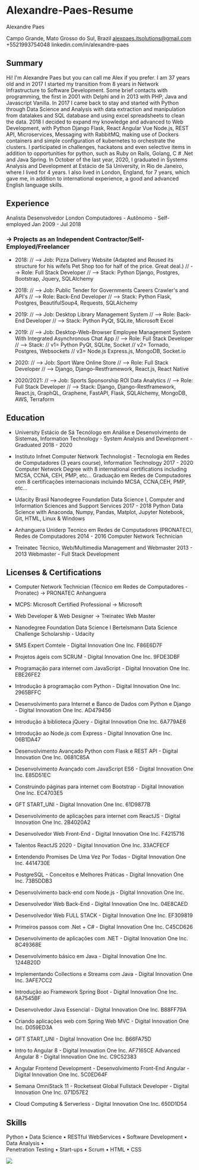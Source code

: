 # Alexandre-Paes-Resume

Alexandre Paes

Campo Grande, Mato Grosso do Sul, Brazil
alexpaes.itsolutions@gmail.com +5521993754048
linkedin.com/in/alexandre-paes


## Summary

Hi! I'm Alexandre Paes but you can call me Alex if you prefer. I am 37 years old and in 2017 I started my
transition from 8 years in Network Infrastructure to Software Development. Some brief contacts with programming,
the first in 2001 with Delphi and in 2013 with PHP, Java and Javascript Vanilla. In 2017 I came back to stay and
started with Python through Data Science and Analysis with data extraction and manipulation from datalakes
and SQL database and using excel spreadsheets to clean the data. 2018 I decided to expand my knowledge
and advanced to Web Development, with Python Django Flask, React Angular Vue Node.js, REST API,
Microservices, Messaging with RabbitMQ, making use of Dockers containers and simple configuration of
kubernetes to orchestrate the clusters. I participated in challenges, hackatons and even selective items in
addition to opportunities for python, such as Ruby on Rails, Golang, C # .Net and Java Spring. In October of the
last year, 2020, I graduated in Systems Analysis and Development at Estácio de Sá University, in Rio
de Janeiro, where I lived for 4 years. I also lived in London, England, for 7 years, which gave me, in addition to
international experience, a good and advanced English language skills.

## Experience

Analista Desenvolvedor
London Computadores - Autônomo - Self-employed
Jan 2009 - Jul 2018

### -> Projects as an Independent Contractor/Self-Employed/Freelancer

- 2018:
  // --> Job: Pizza Delivery Website (Adapted and Reused its structure for his wife1s Pet Shop too for half of the price. Great deal.)
  // --> Role: Full Stack Developer
  // --> Stack: Python Django, Postgres, Bootstrap, Jquery, SQLAlchemy
  
- 2018:
  // --> Job: Public Tender for Governments Careers Crawler's and API's
  // --> Role: Back-End Developer
  // --> Stack: Python Flask, Postgres, BeautifulSoup4, Requests, SQLAlchemy
  
- 2019:
  // --> Job: Desktop Library Management System
  // --> Role: Back-End Developer
  // --> Stack: Python PyQt, SQLite, Microsoft Excel
  
- 2019:
  // --> Job: Desktop-Web-Browser Employee Management System With Integrated Asynchronous Chat App
  // --> Role: Full Stack Developer
  // --> Stack: // v1= Python PyQt, SQLite, Socket
                // v2= Tornado, Postgres, Websockets 
                // v3= Node.js Express.js, MongoDB, Socket.io
          
- 2020:
  // --> Job: Sport Ware Online Store
  // --> Role: Full Stack Developer
  // --> Django, Django-Restframework, React.js, React Native
  
- 2020/2021:
  // --> Job: Sports Sponsorship ROI Data Analytics
  // --> Role: Full Stack Developer
  // --> Stack: Django, Django-Restframework, React.js, GraphQL, Graphene, FastAPI, Flask, SQLAlchemy, MongoDB, AWS, Terraform


## Education

- University Estácio de Sá
Tecnólogo em Análise e Desenvolvimento de Sistemas, Information Technology - System Analysis and Development - Graduated
2018 - 2020

- Instituto Infnet
Computer Network Technologist - Tecnologia em Redes de Computadores (3 years
course), Information Technology
2017 - 2020
Computer Network Degree with 8 international certifications including MCSA, CCNA, CEH, PMP, etc...
Graduação em Redes de Computadores com 8 certificações internacionais incluindo MCSA, CCNA,CEH, PMP, etc...

- Udacity Brasil
Nanodegree Foundation Data Science I, Computer and Information Sciences and
Support Services
2017 - 2018
Python Data Science with Anaconda, Numpy, Pandas, Matplot, Jupyter Notebook, Git, HTML, Linux & Windows

- Anhanguera Uniderp
Tecnico em Redes de Computadores (PRONATEC), Redes de Computadores
2014 - 2016
Computer Network Technician

- Treinatec
Técnico, Web/Multimedia Management and Webmaster
2013 - 2013
Webmaster - Full Stack Development

## Licenses & Certifications

- Computer Network Technician (Técnico em Redes de Computadores - Pronatec)
-> PRONATEC Anhanguera
- MCPS: Microsoft Certified Professional -> Microsoft
- Web Developer & Web Designer -> Treinatec Web Master
- Nanodegree Foundation Data Science I
Bertelsmann Data Science Challenge Scholarship - Udacity
- SMS Expert Comtele - Digital Innovation One Inc.
F86E6D7F
- Projetos ágeis com SCRUM - Digital Innovation One Inc.
9FDE3DBF
- Programação para internet com JavaScript - Digital Innovation One Inc.
EBE26FE2
- Introdução à programação com Python - Digital Innovation One Inc.
2965BFFC
- Desenvolvimento para Internet e Banco de Dados com Python e Django - Digital
Innovation One Inc. AD479456

- Introdução à biblioteca jQuery - Digital Innovation One Inc.
6A779AE6
- Introdução ao Node.js com Express - Digital Innovation One Inc.
06B1DA47
- Desenvolvimento Avançado Python com Flask e REST API - Digital Innovation
One Inc.
0681C85A
- Desenvolvimento Avançado com JavaScript ES6 - Digital Innovation One Inc.
E85D51EC
- Construindo páginas para internet com Bootstrap - Digital Innovation One Inc.
EC4703E5
- GFT START_UNI - Digital Innovation One Inc.
61D9877B
- Desenvolvimento de aplicações para internet com ReactJS - Digital Innovation
One Inc. 2B4020A2
- Desenvolvedor Web Front-End - Digital Innovation One Inc. F4215716
- Talentos ReactJS 2020 - Digital Innovation One Inc. 33ACFECF
- Entendendo Promises De Uma Vez Por Todas - Digital Innovation One Inc.
4414730E
- PostgreSQL - Conceitos e Melhores Práticas - Digital Innovation One Inc.
73B5DDB3
- Desenvolvimento back-end com Node.js - Digital Innovation One Inc.


- Desenvolvedor Web Back-End - Digital Innovation One Inc.
04E8CAED
- Desenvolvedor Web FULL STACK - Digital Innovation One Inc.
EF309819
- Primeiros passos com .Net + C# - Digital Innovation One Inc.
C45CD626
- Desenvolvimento de aplicações com .NET - Digital Innovation One Inc.
8C49368E
- Desenvolvimento básico em Java - Digital Innovation One Inc.
1244B20D
- Implementando Collections e Streams com Java - Digital Innovation One Inc.
3AFE7CC2
- Introdução ao Framework Spring Boot - Digital Innovation One Inc.
6A7545BF
- Desenvolvedor Java Essencial - Digital Innovation One Inc.
B88FF79A
- Criando aplicações web com Spring Web MVC - Digital Innovation One Inc.
D059ED3A
- GFT START_UNI - Digital Innovation One Inc.
B66FA75D
- Intro to Angular 8 - Digital Innovation One Inc.
AF7165CE
Advanced Angular 8 - Digital Innovation One Inc.
C9C52383
- Angular Frontend Development - Desenvolvimento Front-End Angular - Digital
Innovation One Inc.
5C0ED64F
- Semana OmniStack 11 - Rocketseat
Global Fullstack Developer - Digital Innovation One Inc.
071D57E2
- Cloud Computing & Serverless - Digital Innovation One Inc.
650D1D54


## Skills

Python   •   Data Science   •   RESTful WebServices   •   Software Development   •   Data Analysis   •  
Penetration Testing   •   Start-ups   •   Scrum   •   HTML   •   CSS 


<img src="curriculum.png">
